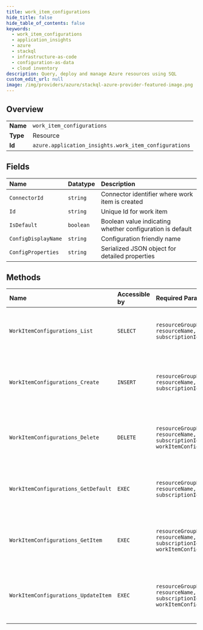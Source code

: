 ```yaml
---
title: work_item_configurations
hide_title: false
hide_table_of_contents: false
keywords:
  - work_item_configurations
  - application_insights
  - azure    
  - stackql
  - infrastructure-as-code
  - configuration-as-data
  - cloud inventory
description: Query, deploy and manage Azure resources using SQL
custom_edit_url: null
image: /img/providers/azure/stackql-azure-provider-featured-image.png
---
```

  
    

## Overview
<table><tbody>
<tr><td><b>Name</b></td><td><code>work_item_configurations</code></td></tr>
<tr><td><b>Type</b></td><td>Resource</td></tr>
<tr><td><b>Id</b></td><td><code>azure.application_insights.work_item_configurations</code></td></tr>
</tbody></table>

## Fields
| Name | Datatype | Description |
|:-----|:---------|:------------|
| `ConnectorId` | `string` | Connector identifier where work item is created |
| `Id` | `string` | Unique Id for work item |
| `IsDefault` | `boolean` | Boolean value indicating whether configuration is default |
| `ConfigDisplayName` | `string` | Configuration friendly name |
| `ConfigProperties` | `string` | Serialized JSON object for detailed properties |
## Methods
| Name | Accessible by | Required Params | Description |
|:-----|:--------------|:----------------|:------------|
| `WorkItemConfigurations_List` | `SELECT` | `resourceGroupName, resourceName, subscriptionId` | Gets the list work item configurations that exist for the application |
| `WorkItemConfigurations_Create` | `INSERT` | `resourceGroupName, resourceName, subscriptionId` | Create a work item configuration for an Application Insights component. |
| `WorkItemConfigurations_Delete` | `DELETE` | `resourceGroupName, resourceName, subscriptionId, workItemConfigId` | Delete a work item configuration of an Application Insights component. |
| `WorkItemConfigurations_GetDefault` | `EXEC` | `resourceGroupName, resourceName, subscriptionId` | Gets default work item configurations that exist for the application |
| `WorkItemConfigurations_GetItem` | `EXEC` | `resourceGroupName, resourceName, subscriptionId, workItemConfigId` | Gets specified work item configuration for an Application Insights component. |
| `WorkItemConfigurations_UpdateItem` | `EXEC` | `resourceGroupName, resourceName, subscriptionId, workItemConfigId` | Update a work item configuration for an Application Insights component. |
